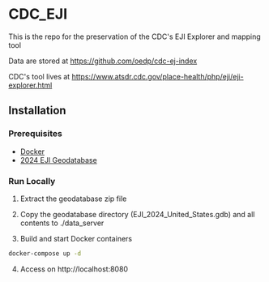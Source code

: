 # CDC_EJI
This is the repo for the preservation of the CDC's EJI Explorer and mapping tool

Data are stored at https://github.com/oedp/cdc-ej-index

CDC's tool lives at https://www.atsdr.cdc.gov/place-health/php/eji/eji-explorer.html

## Installation

### Prerequisites
* [Docker](https://www.docker.com/get-started/)
* [2024 EJI Geodatabase](https://github.com/oedp/cdc-ej-index/blob/main/2024/EJI_2024_United_States_GDB.zip)

### Run Locally

1. Extract the geodatabase zip file

2. Copy the geodatabase directory (EJI_2024_United_States.gdb) and all contents to ./data_server

3. Build and start Docker containers
```bash
docker-compose up -d
```

4. Access on http://localhost:8080